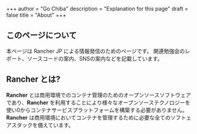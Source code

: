 +++
author = "Go Chiba"
description = "Explanation for this page"
draft = false
title = "About"
+++

## このページについて
本ページは Rancher JP による情報発信のためのページです。
関連勉強会のレポート、ソースコードの案内、SNSの案内などを記載しています。

## Rancher とは?
**Rancher** とは商用環境でのコンテナ管理のためのオープンソースソフトウェアであり、**Rancher** を利用することにより様々なオープンソーステクノロジーを使い0からコンテナサービスプラットフォームを構築する必要がありません。
**Rancher** は商用環境においてコンテナを管理するために必要な全てのソフトェアスタックを備えています。
